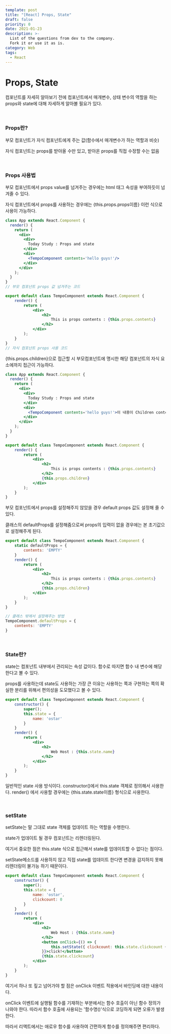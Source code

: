 ```yaml
---
template: post
title: "[React] Props, State"
draft: false
priority: 0
date: 2021-01-23
description: >-
  List of the questions from dev to the company.
  Fork it or use it as is.
category: Web
tags:
  - React
---
```


# Props, State

컴포넌트를 자세히 알아보기 전에 컴포넌트에서 매개변수, 상태 변수의 역할을 하는 props와 state에 대해 자세하게 알아볼 필요가 있다.

<br/>

### Props란?

부모 컴포넌트가 자식 컴포넌트에게 주는 값(함수에서 매개변수가 하는 역할과 비슷)

자식 컴포넌트는 props를 받아올 수만 있고, 받아온 props를 직접 수정할 수는 없음

<br/>

### Props 사용법

부모 컴포넌트에서 props value를 넘겨주는 경우에는 html 태그 속성을 부여하듯이 넘겨줄 수 있다.

자식 컴포넌트에서 props를 사용하는 경우에는 {this.props.props이름} 이런 식으로 사용이 가능하다.

```jsx
class App extends React.Component {
  render() {
    return (
      <div>
        <div>
          Today Study : Props and state
        </div>
        <div>
          <TempoComponent contents='hello guys!'/>
        </div>
      </div>
    );
  }
}
// 부모 컴포넌트 props 값 넘겨주는 코드

export default class TempoComponent extends React.Component {
    render() {
        return (
            <div>
                <h2>
                    This is props contents : {this.props.contents}
                </h2>
            </div>
        );
    }
}
// 자식 컴포넌트 props 사용 코드
```

{this.props.children}으로 접근할 시 부모컴포넌트에 명시한 해당 컴포넌트의 자식 요소에까지 접근이 가능하다.

```jsx
class App extends React.Component {
  render() {
    return (
      <div>
        <div>
          Today Study : Props and state
        </div>
        <div>
          <TempoComponent contents='hello guys!'>이 내용이 Children contents</TempoComponent>
        </div>
      </div>
    );
  }
}

export default class TempoComponent extends React.Component {
    render() {
        return (
            <div>
                <h2>
                    This is props contents : {this.props.contents}
                </h2>
                {this.props.children}
            </div>
        );
    }
}
```

부모 컴포넌트에서 props를 설정해주지 않았을 경우 default props 값도 설정해 줄 수 있다.

클래스의 defaultProps를 설정해줌으로써 props의 입력이 없을 경우에는 본 초기값으로 설정해주게 된다.

```jsx
export default class TempoComponent extends React.Component {
    static defaultProps = {
        contents: 'EMPTY'
    }
    render() {
        return (
            <div>
                <h2>
                    This is props contents : {this.props.contents}
                </h2>
                {this.props.children}
            </div>
        );
    }
}

// 클래스 밖에서 설정해주는 방법
TempoComponent.defaultProps = {
    contents: 'EMPTY'
}
```

<br/>

### State란?

state는 컴포넌트 내부에서 관리되는 속성 값이다. 함수로 따지면 함수 내 변수에 해당한다고 볼 수 있다.

props를 사용하는데 state도 사용하는 가장 큰 이유는 사용하는 쪽과 구현하는 쪽의 확실한 분리를 위해서 편의성을 도모했다고 볼 수 있다.

```jsx
export default class TempoComponent extends React.Component {
    constructor() {
        super();
        this.state = {
            name: 'ostar'
        }
    }
    render() {
        return (
            <div>
                <h2>
                    Web Host : {this.state.name}
                </h2>
            </div>
        );
    }
}
```

일반적인 state 사용 방식이다. constructor()에서 this.state 객체로 정의해서 사용한다. render() 에서 사용할 경우에는 {this.state.state이름} 형식으로 사용한다.

<br/>

### setState

setState는 말 그대로 state 객체를 업데이트 하는 역할을 수행한다.

state가 업데이트 될 경우 컴포넌트는 리렌더링된다.

여기서 중요한 점은 this.state 식으로 접근해서 state를 업데이트할 수 없다는 점이다.

setState메소드를 사용하지 않고 직접 state를 업데이트 한다면 변경을 감지하지 못해 리렌더링이 불가능 하기 때문이다.

```jsx
export default class TempoComponent extends React.Component {
    constructor() {
        super();
        this.state = {
            name: 'ostar',
            clickcount: 0
        }
    }
    render() {
        return (
            <div>
                <h2>
                    Web Host : {this.state.name}
                </h2>
                <button onClick={() => {
                    this.setState({ clickcount: this.state.clickcount + 1 });  // 버튼 클릭시 state update
                }}>click!</button>
                {this.state.clickcount}
            </div>
        );
    }
}
```

여기서 하나 또 짚고 넘어가야 할 점은 onClick 이벤트 적용에서 바인딩에 대한 내용이다.

onClick 이벤트에 실행될 함수를 기재하는 부분에서는 함수 호출이 아닌 함수 정의가 나와야 한다. 따라서 함수 호출에 사용되는 '함수명()'식으로 코딩하게 되면 오류가 발생한다.

따라서 리액트에서는 애로우 함수를 사용하여 간편하게 함수를 정의해주면 편리하다.